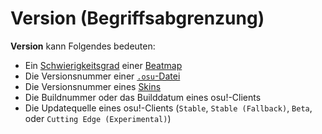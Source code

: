 # Version (Begriffsabgrenzung)

**Version** kann Folgendes bedeuten:

- Ein [Schwierigkeitsgrad](/wiki/Beatmap/Difficulty) einer [Beatmap](/wiki/Beatmap)
- Die Versionsnummer einer [`.osu`-Datei](/wiki/osu!_File_Formats/Osu_(file_format))
- Die Versionsnummer eines [Skins](/wiki/Skinning)
- Die Buildnummer oder das Builddatum eines osu!-Clients
- Die Updatequelle eines osu!-Clients (`Stable`, `Stable (Fallback)`, `Beta`, oder `Cutting Edge (Experimental)`)
